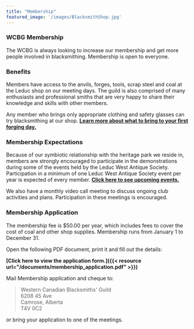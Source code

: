 ```yaml
---
title: "Membership"
featured_image: '/images/BlacksmithShop.jpg'
---
```

### WCBG Membership
The WCBG is always looking to increase our membership and get more people involved in blacksmithing. Membership is open to everyone.

### Benefits
Members have access to the anvils, forges, tools, scrap steel and coal at the Leduc shop on our meeting days. The guild is also comprised of many enthusiasts and professional smiths that are very happy to share their knowledge and skills with other members. 

Any member who brings only appropriate clothing and safety glasses can try blacksmithing at our shop. **[Learn more about what to bring to your first forging day.](/info/first-meet)** 

### Membership Expectations
Because of our symbiotic relationship with the heritage park we reside in, members are strongly encouraged to participate in the demonstrations during some of the events held by the Leduc West Antique Society. Participation in a minimum of one Leduc West Antique Society event per year is expected of every member. **[Click here to see upcoming events.](/events)** 

We also have a monthly video call meeting to discuss ongoing club activities and plans. Participation in these meetings is encouraged.

### Membership Application

The membership fee is $50.00 per year, which includes fees to cover the cost of coal and other shop supplies. Membership runs from January 1 to December 31.

Open the following PDF document, print it and fill out the details:

**[Click here to view the application form.]({{< resource url="/documents/membership_application.pdf" >}})**

Mail Membership application and cheque to:

>Western Canadian Blacksmiths' Guild  
>6208 45 Ave  
>Camrose, Alberta  
>T4V 0C2  

or bring your application to one of the meetings.